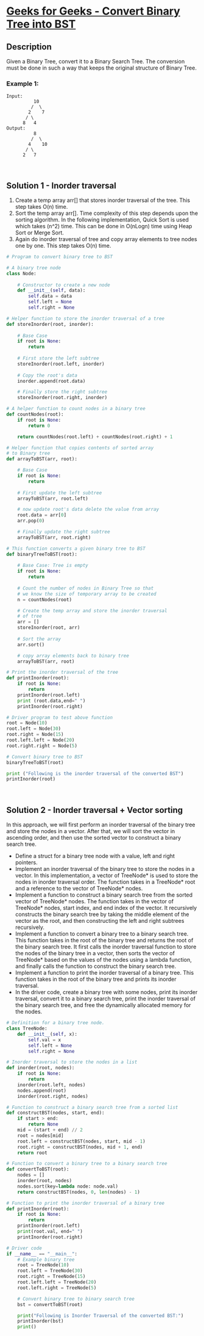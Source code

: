 # [Geeks for Geeks - Convert Binary Tree into BST](https://www.geeksforgeeks.org/a-program-to-check-if-a-binary-tree-is-bst-or-not/)


## Description

Given a Binary Tree, convert it to a Binary Search Tree. The conversion must be done in such a way that keeps the original structure of Binary Tree.


### Example 1:
```
Input:
          10
         /  \
        2    7
       / \
      8   4
Output:
          8
         /  \
        4    10
       / \
      2   7
```

<br/>
 
## Solution 1 - Inorder traversal

1. Create a temp array arr[] that stores inorder traversal of the tree. This step takes O(n) time.
2. Sort the temp array arr[]. Time complexity of this step depends upon the sorting algorithm. In the following implementation, Quick Sort is used which takes (n^2) time. This can be done in O(nLogn) time using Heap Sort or Merge Sort.
3. Again do inorder traversal of tree and copy array elements to tree nodes one by one. This step takes O(n) time.
	  
```Python
# Program to convert binary tree to BST

# A binary tree node
class Node:
	
	# Constructor to create a new node
	def __init__(self, data):
		self.data = data 
		self.left = None
		self.right = None

# Helper function to store the inorder traversal of a tree
def storeInorder(root, inorder):
	
	# Base Case
	if root is None:
		return
	
	# First store the left subtree
	storeInorder(root.left, inorder)
	
	# Copy the root's data
	inorder.append(root.data)

	# Finally store the right subtree
	storeInorder(root.right, inorder)

# A helper function to count nodes in a binary tree
def countNodes(root):
	if root is None:
		return 0

	return countNodes(root.left) + countNodes(root.right) + 1

# Helper function that copies contents of sorted array 
# to Binary tree
def arrayToBST(arr, root):

	# Base Case
	if root is None:
		return
	
	# First update the left subtree
	arrayToBST(arr, root.left)

	# now update root's data delete the value from array
	root.data = arr[0]
	arr.pop(0)

	# Finally update the right subtree
	arrayToBST(arr, root.right)

# This function converts a given binary tree to BST
def binaryTreeToBST(root):
	
	# Base Case: Tree is empty
	if root is None:
		return
	
	# Count the number of nodes in Binary Tree so that 
	# we know the size of temporary array to be created
	n = countNodes(root)

	# Create the temp array and store the inorder traversal 
	# of tree 
	arr = []
	storeInorder(root, arr)
	
	# Sort the array
	arr.sort()

	# copy array elements back to binary tree
	arrayToBST(arr, root)

# Print the inorder traversal of the tree
def printInorder(root):
	if root is None:
		return
	printInorder(root.left)
	print (root.data,end=" ")
	printInorder(root.right)

# Driver program to test above function
root = Node(10)
root.left = Node(30)
root.right = Node(15)
root.left.left = Node(20)
root.right.right = Node(5)

# Convert binary tree to BST 
binaryTreeToBST(root)

print ("Following is the inorder traversal of the converted BST")
printInorder(root)

```

<br/>

## Solution 2 - Inorder traversal + Vector sorting

In this approach, we will first perform an inorder traversal of the binary tree and store the nodes in a vector. After that, we will sort the vector in ascending order, and then use the sorted vector to construct a binary search tree.

 * Define a struct for a binary tree node with a value, left and right pointers.
 * Implement an inorder traversal of the binary tree to store the nodes in a vector. In this implementation, a vector of TreeNode* is used to store the nodes in inorder traversal order. The function takes in a TreeNode* root and a reference to the vector of TreeNode* nodes.
 * Implement a function to construct a binary search tree from the sorted vector of TreeNode* nodes. The function takes in the vector of TreeNode* nodes, start index, and end index of the vector. It recursively constructs the binary search tree by taking the middle element of the vector as the root, and then constructing the left and right subtrees recursively.
 * Implement a function to convert a binary tree to a binary search tree. This function takes in the root of the binary tree and returns the root of the binary search tree. It first calls the inorder traversal function to store the nodes of the binary tree in a vector, then sorts the vector of TreeNode* based on the values of the nodes using a lambda function, and finally calls the function to construct the binary search tree.
 * Implement a function to print the inorder traversal of a binary tree. This function takes in the root of the binary tree and prints its inorder traversal.
 * In the driver code, create a binary tree with some nodes, print its inorder traversal, convert it to a binary search tree, print the inorder traversal of the binary search tree, and free the dynamically allocated memory for the nodes.
	  
```Python
# Definition for a binary tree node.
class TreeNode:
	def __init__(self, x):
		self.val = x
		self.left = None
		self.right = None

# Inorder traversal to store the nodes in a list
def inorder(root, nodes):
	if root is None:
		return
	inorder(root.left, nodes)
	nodes.append(root)
	inorder(root.right, nodes)

# Function to construct a binary search tree from a sorted list
def constructBST(nodes, start, end):
	if start > end:
		return None
	mid = (start + end) // 2
	root = nodes[mid]
	root.left = constructBST(nodes, start, mid - 1)
	root.right = constructBST(nodes, mid + 1, end)
	return root

# Function to convert a binary tree to a binary search tree
def convertToBST(root):
	nodes = []
	inorder(root, nodes)
	nodes.sort(key=lambda node: node.val)
	return constructBST(nodes, 0, len(nodes) - 1)

# Function to print the inorder traversal of a binary tree
def printInorder(root):
	if root is None:
		return
	printInorder(root.left)
	print(root.val, end=" ")
	printInorder(root.right)

# Driver code
if __name__ == "__main__":
	# Example binary tree
	root = TreeNode(10)
	root.left = TreeNode(30)
	root.right = TreeNode(15)
	root.left.left = TreeNode(20)
	root.left.right = TreeNode(5)

	# Convert binary tree to binary search tree
	bst = convertToBST(root)

	print("Following is Inorder Traversal of the converted BST:")
	printInorder(bst)
	print()
	
```
